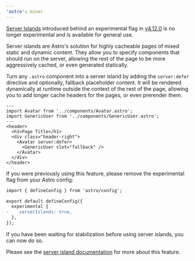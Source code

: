 ```yaml
---
'astro': minor
---
```


[Server Islands](https://astro.build/blog/future-of-astro-server-islands/) introduced behind an experimental flag in [v4.12.0](https://github.com/withastro/astro/blob/main/packages/astro/CHANGELOG.md#4120) is no longer experimental and is available for general use.

Server islands are Astro's solution for highly cacheable pages of mixed static and dynamic content. They allow you to specify components that should run on the server, allowing the rest of the page to be more aggressively cached, or even generated statically.

Turn any `.astro` component into a server island by adding the `server:defer` directive and optionally, fallback placeholder content. It will be rendered dynamically at runtime outside the context of the rest of the page, allowing you to add longer cache headers for the pages, or even prerender them.

```astro
---
import Avatar from '../components/Avatar.astro';
import GenericUser from '../components/GenericUser.astro';
---
<header>
  <h1>Page Title</h1>
  <div class="header-right">
    <Avatar server:defer>
      <GenericUser slot="fallback" />
    </Avatar>
  </div>
</header>
```

If you were previously using this feature, please remove the experimental flag from your Astro config:

```diff
import { defineConfig } from 'astro/config';

export default defineConfig({
  experimental {
-    serverIslands: true,
  },
});
```

If you have been waiting for stabilization before using server islands, you can now do so.

Please see the [server island documentation](https://docs.astro.build/en/guides/server-islands/) for more about this feature.
